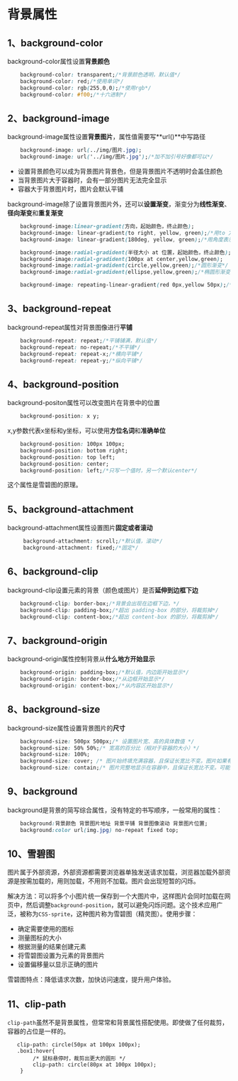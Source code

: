 # 背景属性

## 1、background-color

background-color属性设置**背景颜色**

```css
	background-color: transparent;/*背景颜色透明，默认值*/
	background-color: red;/*使用单词*/	
	background-color: rgb(255,0,0);/*使用rgb*/
	background-color: #f00;/*十六进制*/
```

## 2、background-image

background-image属性设置**背景图片**，属性值需要写**url()**中写路径

```css
    background-image: url(../img/图片.jpg);    
	background-image: url('../img/图片.jpg');/*加不加引号好像都可以*/
```

- 设置背景颜色可以成为背景图片背景色，但是背景图片不透明时会盖住颜色
- 当背景图片大于容器时，会有一部分图片无法完全显示
- 容器大于背景图片时，图片会默认平铺

background-image除了设置背景图片外，还可以**设置渐变**，渐变分为**线性渐变**、**径向渐变**和**重复渐变**

```css
	background-image:linear-gradient(方向，起始颜色，终止颜色);
	background-image: linear-gradient(to right, yellow, green);/*用to 方位词表示方向*/
	background-image: linear-gradient(180deg, yellow, green);/*用角度表示方向,180deg默认值，默认从上到下*/

	background-image:radial-gradident(半径大小 at 位置，起始颜色，终止颜色);
	background-image:radial-gradident(100px at center,yellow,green);
	background-image:radial-gradident(circle,yellow,green);/*圆形渐变*/
	background-image:radial-gradident(ellipse,yellow,green);/*椭圆形渐变*/

	background-image: repeating-linear-gradient(red 0px,yellow 50px);/*重复渐变*/
```

## 3、background-repeat

background-repeat属性对背景图像进行**平铺**

```css
    background-repeat: repeat;/*平铺铺满，默认值*/
    background-repeat: no-repeat;/*不平铺*/
    background-repeat: repeat-x;/*横向平铺*/
    background-repeat: repeat-y;/*纵向平铺*/
```

## 4、background-position

background-positon属性可以改变图片在背景中的位置

```css
	background-position: x y;
```

x,y参数代表x坐标和y坐标，可以使用**方位名词**和**准确单位**

```css
	background-position: 100px 100px;
	background-position: bottom right;
	background-position: top left;
	background-position: center;
	background-position: left;/*只写一个值时，另一个默认center*/
```

这个属性是雪碧图的原理。

## 5、background-attachment

background-attachment属性设置图片**固定或者滚动**

```css
     background-attachment: scroll;/*默认值，滚动*/
     background-attachment: fixed;/*固定*/
```

## 6、background-clip

background-clip设置元素的背景（颜色或图片）是否**延伸到边框下边**

```css
	background-clip: border-box;/*背景会出现在边框下边，*/
	background-clip: padding-box;/*超出 padding-box 的部分，将裁剪掉*/	
	background-clip: content-box;/*超出 content-box 的部分，将裁剪掉*/	
```

## 7、background-origin

background-origin属性控制背景从**什么地方开始显示**

```css
	background-origin: padding-box;/*默认值，内边距开始显示*/
	background-origin: border-box;/*从边框开始显示*/
	background-origin: content-box;/*从内容区开始显示*/
```

## 8、background-size

background-size属性设置背景图片的**尺寸**

```css
	background-size: 500px 500px;/* 设置图片宽、高的具体数值 */
	background-size: 50% 50%;/* 宽高的百分比（相对于容器的大小）*/
	background-size: 100%;
	background-size: cover;	/* 图片始终填充满容器，且保证长宽比不变。图片如果有超出部分，则超出部分会被隐藏。 */
	background-size: contain;/* 图片完整地显示在容器中，且保证长宽比不变。可能会导致容器的部分区域为空白。*/
```

## 9、background

background是背景的简写综合属性，没有特定的书写顺序，一般常用的属性：

```css
	background:背景颜色 背景图片地址 背景平铺 背景图像滚动 背景图片位置;
	background:color url(img.jpg) no-repeat fixed top;
```

## 10、雪碧图

图片属于外部资源，外部资源都需要浏览器单独发送请求加载，浏览器加载外部资源是按需加载的，用则加载，不用则不加载。图片会出现短暂的闪烁。

解决方法：可以将多个小图片统一保存到一个大图片中，这样图片会同时加载在网页中，然后调整`background-position`，就可以避免闪烁问题。这个技术应用广泛，被称为`CSS-sprite`，这种图片称为雪碧图（精灵图）。使用步骤：

- 确定需要使用的图标
- 测量图标的大小
- 根据测量的结果创建元素
- 将雪碧图设置为元素的背景图片
- 设置偏移量以显示正确的图片

雪碧图特点：降低请求次数，加快访问速度，提升用户体验。

## 11、clip-path

`clip-path`虽然不是背景属性，但常常和背景属性搭配使用。即使做了任何裁剪，容器的占位是一样的。

```
   clip-path: circle(50px at 100px 100px);
   .box1:hover{
        /* 鼠标悬停时，裁剪出更大的圆形 */
        clip-path: circle(80px at 100px 100px);
    }
```


